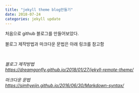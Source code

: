 ```yaml
---
title: "jekyll theme blog만들기"
date: 2018-07-24
categories: jekyll update
---
```



처음으로 github 블로그를 만들어보았다.

블로그 제작방법과 마크다운 문법은 아래 링크를 참고함



<br/>

  

*블로그 제작방법*   
*<https://dreamgonfly.github.io/2018/01/27/jekyll-remote-theme/>*  

*마크다운 문법*  
*<https://simhyejin.github.io/2016/06/30/Markdown-syntax/>*


